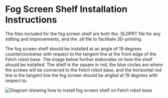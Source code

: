# Fog Screen Shelf Installation Instructions

The files included for the fog screen shelf are both the .SLDPRT file for any editing and improvements, and the .stl file to facilitate 3D-printing. 

The fog screen shelf should be installed at an angle of 19 degrees counterclockwise with respect to the tangent line at the front edge of the Fetch robot base. The image below further elaborates on how the shelf should be installed. The shelf is the square in red, the blue circles are where the screws will be conneced to the Fetch robot base, and the horizontal red line is the tangent line the fog screen should be angled at 19 degrees with respect to. 


![Diagram showing how to install fog screen shelf on Fetch robot base](https://github.com/TheRARELab/fog-screen-device/blob/main/iteration_1/fog_screen_shelf/fogscreen%20shelf%20installation%20diagram.png?raw=true)

